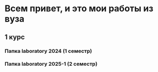 # Всем привет, и это мои работы из вуза

## 1 курс

### Папка laboratory 2024 (1 семеcтр)

### Папка laboratory 2025-1 (2 семеcтр)